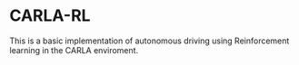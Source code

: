 # CARLA-RL
This is a basic implementation of autonomous driving using Reinforcement learning in the CARLA enviroment. 
